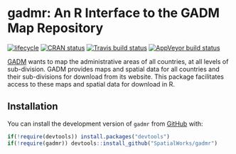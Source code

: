 
<!-- README.md is generated from README.Rmd. Please edit that file -->

# gadmr: An R Interface to the GADM Map Repository

[![lifecycle](https://img.shields.io/badge/lifecycle-maturing-blue.svg)](https://www.tidyverse.org/lifecycle/#maturing)
[![CRAN
status](https://www.r-pkg.org/badges/version/gadmr)](https://cran.r-project.org/package=gadmr)
[![Travis build
status](https://travis-ci.org/SpatialWorks/gadmr.svg?branch=master)](https://travis-ci.org/SpatialWorks/gadmr)
[![AppVeyor build
status](https://ci.appveyor.com/api/projects/status/github/SpatialWorks/gadmr?branch=master&svg=true)](https://ci.appveyor.com/project/SpatialWorks/gadmr)

[GADM](https://gadm.org) wants to map the administrative areas of all
countries, at all levels of sub-division. GADM provides maps and spatial
data for all countries and their sub-divisions for download from its
website. This package facilitates access to these maps and spatial data
for download in R.

## Installation

You can install the development version of `gadmr` from
[GitHub](https://github.com/SpatialWorks/gadmr.git) with:

``` r
if(!require(devtools)) install.packages("devtools")
if(!require(gadmr)) devtools::install_github("SpatialWorks/gadmr")
```
